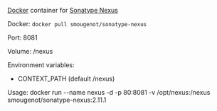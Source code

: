 [Docker](http://www.docker.com/) container for [Sonatype Nexus](http://www.sonatype.org/nexus)

Docker: `docker pull smougenot/sonatype-nexus`

Port: 8081

Volume: /nexus

Environment variables:

* CONTEXT_PATH (default /nexus)

Usage:
docker run --name nexus -d -p 80:8081 -v /opt/nexus:/nexus smougenot/sonatype-nexus:2.11.1
